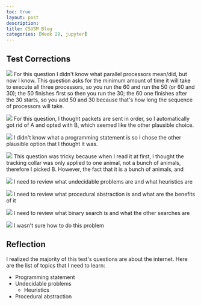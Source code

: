 ```yaml
---
toc: true
layout: post
description: 
title: CSUSM Blog
categories: [Week 28, jupyter]
---
```


## Test Corrections
![]({{site.baseurl}}/images/MCQ44.png)
For this question I didn't know what parallel processors mean/did, but now I know. This question asks for the minimum amount of time it will take to execute all three processors, so you run the 60 and run the 50 (or 60 and 30); the 50 finishes first so then you run the 30; the 60 one finishes after the 30 starts, so you add 50 and 30 because that's how long the sequence of processors will take. 

![]({{site.baseurl}}/images/MCQ41.png)
For this question, I thought packets are sent in order, so I automatically got rid of A and opted with B, which seemed like the other plausible choice. 

![]({{site.baseurl}}/images/MCQ42.png)
I didn't know what a programming statement is so I chose the other plausible option that I thought it was. 

![]({{site.baseurl}}/images/MCQ43.png)
This question was tricky because when I read it at first, I thought the tracking collar was only applied to one animal, not a bunch of animals, therefore I picked B. However, the fact that it is a bunch of animals, and 

![]({{site.baseurl}}/images/MCQ45.png)
I need to review what undecidable problems are and what heuristics are

![]({{site.baseurl}}/images/MCQ46.png)
I need to review what procedural abstraction is and what are the benefits of it

![]({{site.baseurl}}/images/MCQ46.png)
I need to review what binary search is and what the other searches are

![]({{site.baseurl}}/images/MCQ47.png)
I wasn't sure how to do this problem

## Reflection
I realized the majority of this test's questions are about the internet. 
Here are the list of topics that I need to learn:
- Programming statement
- Undecidable problems
  - Heuristics
- Procedural abstraction